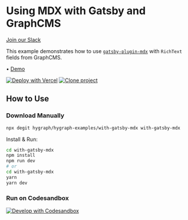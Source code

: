 # Using MDX with Gatsby and GraphCMS

[Join our Slack](https://slack.graphcms.com)

This example demonstrates how to use [`gatsby-plugin-mdx`](https://www.gatsbyjs.com/plugins/gatsby-plugin-mdx) with `RichText` fields from GraphCMS.

• [Demo](https://graphcms-with-gatsby-mdx.vercel.app)

[![Deploy with Vercel](https://vercel.com/button)](https://vercel.com/import/project?template=https://github.com/GraphCMS/graphcms-examples/tree/master/with-gatsby-mdx) [![Clone project](https://graphcms.com/button)](https://app.graphcms.com/clone/0ff23f7a41ce4da69a366ab299cc24d8)

## How to Use

### Download Manually

```bash
npx degit hygraph/hygraph-examples/with-gatsby-mdx with-gatsby-mdx
```

Install & Run:

```bash
cd with-gatsby-mdx
npm install
npm run dev
# or
cd with-gatsby-mdx
yarn
yarn dev
```

### Run on Codesandbox

[![Develop with Codesandbox](https://codesandbox.io/static/img/play-codesandbox.svg)](https://codesandbox.io/s/github/GraphCMS/graphcms-examples/tree/master/with-gatsby-mdx)
